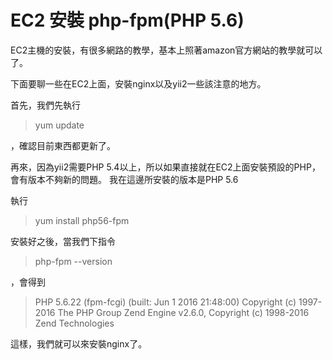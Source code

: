 # EC2 安裝 php-fpm(PHP 5.6)

EC2主機的安裝，有很多網路的教學，基本上照著amazon官方網站的教學就可以了。

下面要聊一些在EC2上面，安裝nginx以及yii2一些該注意的地方。

首先，我們先執行
> yum update

，確認目前東西都更新了。

再來，因為yii2需要PHP 5.4以上，所以如果直接就在EC2上面安裝預設的PHP，會有版本不夠新的問題。
我在這邊所安裝的版本是PHP 5.6

執行
> yum install php56-fpm

安裝好之後，當我們下指令
> php-fpm --version

，會得到

> PHP 5.6.22 (fpm-fcgi) (built: Jun  1 2016 21:48:00)
Copyright (c) 1997-2016 The PHP Group
Zend Engine v2.6.0, Copyright (c) 1998-2016 Zend Technologies

這樣，我們就可以來安裝nginx了。





